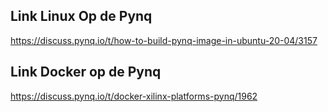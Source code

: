 ## Link Linux Op de Pynq

<https://discuss.pynq.io/t/how-to-build-pynq-image-in-ubuntu-20-04/3157> 

## Link Docker op de Pynq
<https://discuss.pynq.io/t/docker-xilinx-platforms-pynq/1962>

